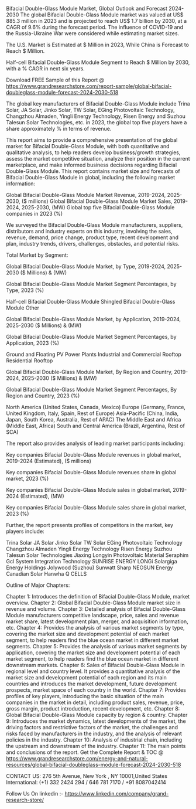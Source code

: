 Bifacial Double-Glass Module Market, Global Outlook and Forecast 2024-2030
The global Bifacial Double-Glass Module market was valued at US$ 885.3 million in 2023 and is projected to reach US$ 1.7 billion by 2030, at a CAGR of 9.6% during the forecast period. The influence of COVID-19 and the Russia-Ukraine War were considered while estimating market sizes.

The U.S. Market is Estimated at $ Million in 2023, While China is Forecast to Reach $ Million.

Half-cell Bifacial Double-Glass Module Segment to Reach $ Million by 2030, with a % CAGR in next six years.

Download FREE Sample of this Report @ https://www.grandresearchstore.com/report-sample/global-bifacial-doubleglass-module-forecast-2024-2030-518

The global key manufacturers of Bifacial Double-Glass Module include Trina Solar, JA Solar, Jinko Solar, TW Solar, EGing Photovoltaic Technology, Changzhou Almaden, Yingli Energy Technology, Risen Energy and Suzhou Talesun Solar Technologies, etc. in 2023, the global top five players have a share approximately % in terms of revenue.

This report aims to provide a comprehensive presentation of the global market for Bifacial Double-Glass Module, with both quantitative and qualitative analysis, to help readers develop business/growth strategies, assess the market competitive situation, analyze their position in the current marketplace, and make informed business decisions regarding Bifacial Double-Glass Module. This report contains market size and forecasts of Bifacial Double-Glass Module in global, including the following market information:

Global Bifacial Double-Glass Module Market Revenue, 2019-2024, 2025-2030, ($ millions)
Global Bifacial Double-Glass Module Market Sales, 2019-2024, 2025-2030, (MW)
Global top five Bifacial Double-Glass Module companies in 2023 (%)

We surveyed the Bifacial Double-Glass Module manufacturers, suppliers, distributors and industry experts on this industry, involving the sales, revenue, demand, price change, product type, recent development and plan, industry trends, drivers, challenges, obstacles, and potential risks.

Total Market by Segment:

Global Bifacial Double-Glass Module Market, by Type, 2019-2024, 2025-2030 ($ Millions) & (MW)

Global Bifacial Double-Glass Module Market Segment Percentages, by Type, 2023 (%)

Half-cell Bifacial Double-Glass Module
Shingled Bifacial Double-Glass Module
Other

Global Bifacial Double-Glass Module Market, by Application, 2019-2024, 2025-2030 ($ Millions) & (MW)

Global Bifacial Double-Glass Module Market Segment Percentages, by Application, 2023 (%)

Ground and Floating PV Power Plants
Industrial and Commercial Rooftop
Residential Rooftop

Global Bifacial Double-Glass Module Market, By Region and Country, 2019-2024, 2025-2030 ($ Millions) & (MW)

Global Bifacial Double-Glass Module Market Segment Percentages, By Region and Country, 2023 (%)

North America (United States, Canada, Mexico)
Europe (Germany, France, United Kingdom, Italy, Spain, Rest of Europe)
Asia-Pacific (China, India, Japan, South Korea, Australia, Rest of APAC)
The Middle East and Africa (Middle East, Africa)
South and Central America (Brazil, Argentina, Rest of SCA)

The report also provides analysis of leading market participants including:

Key companies Bifacial Double-Glass Module revenues in global market, 2019-2024 (Estimated), ($ millions)

Key companies Bifacial Double-Glass Module revenues share in global market, 2023 (%)

Key companies Bifacial Double-Glass Module sales in global market, 2019-2024 (Estimated), (MW)

Key companies Bifacial Double-Glass Module sales share in global market, 2023 (%)

Further, the report presents profiles of competitors in the market, key players include:

Trina Solar
JA Solar
Jinko Solar
TW Solar
EGing Photovoltaic Technology
Changzhou Almaden
Yingli Energy Technology
Risen Energy
Suzhou Talesun Solar Technologies
Jiaxing Longyin Photovoltaic Material
Seraphim
Gcl System Integration Technology
SUNRISE ENERGY
LONGi
Solargiga Energy Holdings
Jolywood (Suzhou) Sunwatt
Sharp
NEOSUN Energy
Canadian Solar
Hanwha Q CELLS

Outline of Major Chapters:

Chapter 1: Introduces the definition of Bifacial Double-Glass Module, market overview.
Chapter 2: Global Bifacial Double-Glass Module market size in revenue and volume.
Chapter 3: Detailed analysis of Bifacial Double-Glass Module manufacturers competitive landscape, price, sales and revenue market share, latest development plan, merger, and acquisition information, etc.
Chapter 4: Provides the analysis of various market segments by type, covering the market size and development potential of each market segment, to help readers find the blue ocean market in different market segments.
Chapter 5: Provides the analysis of various market segments by application, covering the market size and development potential of each market segment, to help readers find the blue ocean market in different downstream markets.
Chapter 6: Sales of Bifacial Double-Glass Module in regional level and country level. It provides a quantitative analysis of the market size and development potential of each region and its main countries and introduces the market development, future development prospects, market space of each country in the world.
Chapter 7: Provides profiles of key players, introducing the basic situation of the main companies in the market in detail, including product sales, revenue, price, gross margin, product introduction, recent development, etc.
Chapter 8: Global Bifacial Double-Glass Module capacity by region & country.
Chapter 9: Introduces the market dynamics, latest developments of the market, the driving factors and restrictive factors of the market, the challenges and risks faced by manufacturers in the industry, and the analysis of relevant policies in the industry.
Chapter 10: Analysis of industrial chain, including the upstream and downstream of the industry.
Chapter 11: The main points and conclusions of the report.
Get the Complete Report & TOC @ https://www.grandresearchstore.com/energy-and-natural-resources/global-bifacial-doubleglass-module-forecast-2024-2030-518

CONTACT US:
276 5th Avenue, New York , NY 10001,United States
International: (+1) 332 2424 294 / 646 781 7170 / +91 8087042414

Follow Us On linkedin :- https://www.linkedin.com/company/grand-research-store/
